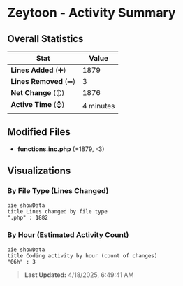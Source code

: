 # Zeytoon - Activity Summary 

## Overall Statistics

| Stat                   | Value                                                             |
| ---------------------- | ----------------------------------------------------------------- |
| **Lines Added** (➕)   | 1879                                          |
| **Lines Removed** (➖) | 3                                        |
| **Net Change** (↕)    | 1876                |
| **Active Time** (⌚)   | 4 minutes |


## Modified Files
- **functions.inc.php** (+1879, -3)

## Visualizations

### By File Type (Lines Changed)

```mermaid
pie showData
title Lines changed by file type
".php" : 1882
```

### By Hour (Estimated Activity Count)

```mermaid
pie showData
title Coding activity by hour (count of changes)
"06h" : 3
```


> **Last Updated:** 4/18/2025, 6:49:41 AM